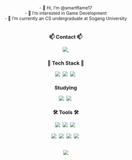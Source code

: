 
  <div align="center">
  - 👋 Hi, I’m @smartflame17 <br>
  - 👀 I’m interested in Game Development <br>
  - 🌱 I’m currently an CS undergraduate at Sogang University
  </div>

<br>
  
<h3 align="center">📫 Contact 📫</h3>
<div align="center">
  <a href="mailto:jasonjiseop.kim@gmail.com">
    <img
      src="https://img.shields.io/badge/jasonjiseop.kim@gmail.com-D14836?style=for-the-badge&logo=gmail&logoColor=white"/>&nbsp
  </a>
</div>

<h3 align="center">📖 Tech Stack 📖</h3>
<div align="center">
  <img src="https://img.shields.io/badge/C-00599C?style=for-the-badge&logo=c&logoColor=white" />&nbsp
  <img src="https://img.shields.io/badge/C%2B%2B-00599C?style=for-the-badge&logo=c%2B%2B&logoColor=white" />&nbsp
  <img src="https://img.shields.io/badge/Java-ED8B00?style=for-the-badge&logo=openjdk&logoColor=white" />&nbsp
</div>

<h3 align="center"> Studying </h3>
<div align="center">
  <img src="https://img.shields.io/badge/Unity-100000?style=for-the-badge&logo=unity&logoColor=white" />&nbsp
  <img src="https://img.shields.io/badge/unrealengine-%23313131.svg?style=for-the-badge&logo=unrealengine&logoColor=white" />&nbsp
</div>

<h3 align="center">🛠 Tools 🛠</h3>
<div align="center">
  <img src="https://img.shields.io/badge/git-F05033.svg?style=for-the-badge&logo=git&logoColor=white" />&nbsp
  <img src="https://img.shields.io/badge/Notion-F3F3F3.svg?style=for-the-badge&logo=notion&logoColor=black" />&nbsp
  <img src="https://img.shields.io/badge/Discord-7289DA?style=for-the-badge&logo=discord&logoColor=white" />&nbsp
</div>
<br>
<div align="center">
  <img src="https://img.shields.io/badge/VIM-%2311AB00.svg?&style=for-the-badge&logo=vim&logoColor=white" />&nbsp
  <img src="https://img.shields.io/badge/Visual_Studio-5C2D91?style=for-the-badge&logo=visual%20studio&logoColor=white" />&nbsp
  <img src="https://img.shields.io/badge/Visual_Studio_Code-0078D4?style=for-the-badge&logo=visual%20studio%20code&logoColor=white" />&nbsp
  <img src="https://img.shields.io/badge/Eclipse-2C2255?style=for-the-badge&logo=eclipse&logoColor=white" />&nbsp
</div>

<br>
<br>

<div align="center">
  <img src="https://github-readme-stats.vercel.app/api/top-langs/?username=smartflame17&layout=compact"/>
</div>

<!---
smartflame17/smartflame17 is a ✨ special ✨ repository because its `README.md` (this file) appears on your GitHub profile.
You can click the Preview link to take a look at your changes.
--->
